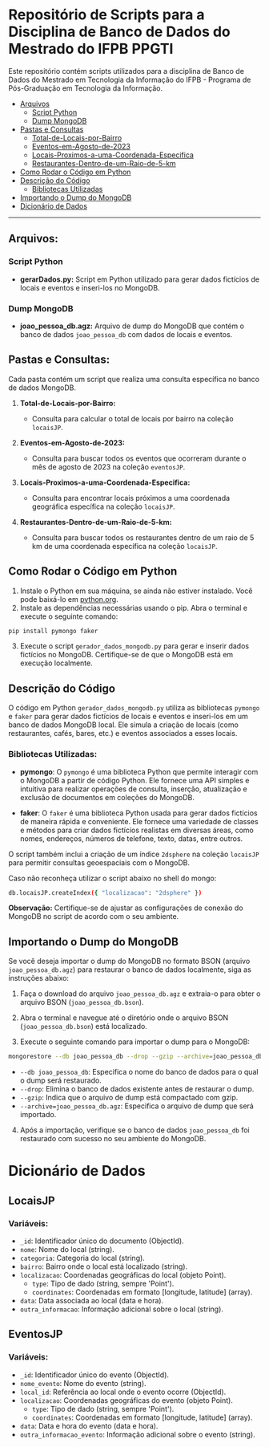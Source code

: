 # Repositório de Scripts para a Disciplina de Banco de Dados do Mestrado do IFPB PPGTI

Este repositório contém scripts utilizados para a disciplina de Banco de Dados do Mestrado em Tecnologia da Informação do IFPB - Programa de Pós-Graduação em Tecnologia da Informação.

- [Arquivos](#arquivos)
  - [Script Python](#script-python)
  - [Dump MongoDB](#dump-mongodb)
- [Pastas e Consultas](#pastas-e-consultas)
  - [Total-de-Locais-por-Bairro](#total-de-locais-por-bairro)
  - [Eventos-em-Agosto-de-2023](#eventos-em-agosto-de-2023)
  - [Locais-Proximos-a-uma-Coordenada-Especifica](#locais-proximos-a-uma-coordenada-especifica)
  - [Restaurantes-Dentro-de-um-Raio-de-5-km](#restaurantes-dentro-de-um-raio-de-5-km)
- [Como Rodar o Código em Python](#como-rodar-o-codigo-em-python)
- [Descrição do Código](#descricao-do-codigo)
  - [Bibliotecas Utilizadas](#bibliotecas-utilizadas)
- [Importando o Dump do MongoDB](#importando-o-dump-do-mongodb)
- [Dicionário de Dados](#dicionario-de-dados)

---
## Arquivos:

### Script Python
- **gerarDados.py:** Script em Python utilizado para gerar dados fictícios de locais e eventos e inseri-los no MongoDB.

### Dump MongoDB
- **joao_pessoa_db.agz:** Arquivo de dump do MongoDB que contém o banco de dados `joao_pessoa_db` com dados de locais e eventos.

## Pastas e Consultas:

Cada pasta contém um script que realiza uma consulta específica no banco de dados MongoDB.

1. **Total-de-Locais-por-Bairro:**
   - Consulta para calcular o total de locais por bairro na coleção `locaisJP`.

2. **Eventos-em-Agosto-de-2023:**
   - Consulta para buscar todos os eventos que ocorreram durante o mês de agosto de 2023 na coleção `eventosJP`.

3. **Locais-Proximos-a-uma-Coordenada-Especifica:**
   - Consulta para encontrar locais próximos a uma coordenada geográfica específica na coleção `locaisJP`.

4. **Restaurantes-Dentro-de-um-Raio-de-5-km:**
   - Consulta para buscar todos os restaurantes dentro de um raio de 5 km de uma coordenada específica na coleção `locaisJP`.

## Como Rodar o Código em Python

1. Instale o Python em sua máquina, se ainda não estiver instalado. Você pode baixá-lo em [python.org](https://www.python.org/downloads/).
2. Instale as dependências necessárias usando o pip. Abra o terminal e execute o seguinte comando:

```sh
pip install pymongo faker
```
3. Execute o script `gerador_dados_mongodb.py` para gerar e inserir dados fictícios no MongoDB. Certifique-se de que o MongoDB está em execução localmente.

## Descrição do Código

O código em Python `gerador_dados_mongodb.py` utiliza as bibliotecas `pymongo` e `faker` para gerar dados fictícios de locais e eventos e inseri-los em um banco de dados MongoDB local. Ele simula a criação de locais (como restaurantes, cafés, bares, etc.) e eventos associados a esses locais.

### Bibliotecas Utilizadas:

- **pymongo**: O `pymongo` é uma biblioteca Python que permite interagir com o MongoDB a partir de código Python. Ele fornece uma API simples e intuitiva para realizar operações de consulta, inserção, atualização e exclusão de documentos em coleções do MongoDB.

- **faker**: O `faker` é uma biblioteca Python usada para gerar dados fictícios de maneira rápida e conveniente. Ele fornece uma variedade de classes e métodos para criar dados fictícios realistas em diversas áreas, como nomes, endereços, números de telefone, texto, datas, entre outros.

O script também inclui a criação de um índice `2dsphere` na coleção `locaisJP` para permitir consultas geoespaciais com o MongoDB.

Caso não reconheça utilizar o script abaixo no shell do mongo:
```sh
db.locaisJP.createIndex({ "localizacao": "2dsphere" })
```
**Observação:** Certifique-se de ajustar as configurações de conexão do MongoDB no script de acordo com o seu ambiente.

## Importando o Dump do MongoDB

Se você deseja importar o dump do MongoDB no formato BSON (arquivo `joao_pessoa_db.agz`) para restaurar o banco de dados localmente, siga as instruções abaixo:

1. Faça o download do arquivo `joao_pessoa_db.agz` e extraia-o para obter o arquivo BSON (`joao_pessoa_db.bson`).

2. Abra o terminal e navegue até o diretório onde o arquivo BSON (`joao_pessoa_db.bson`) está localizado.

3. Execute o seguinte comando para importar o dump para o MongoDB:
```sh
mongorestore --db joao_pessoa_db --drop --gzip --archive=joao_pessoa_db.agz
```
- `--db joao_pessoa_db`: Especifica o nome do banco de dados para o qual o dump será restaurado.
- `--drop`: Elimina o banco de dados existente antes de restaurar o dump.
- `--gzip`: Indica que o arquivo de dump está compactado com gzip.
- `--archive=joao_pessoa_db.agz`: Especifica o arquivo de dump que será importado.

4. Após a importação, verifique se o banco de dados `joao_pessoa_db` foi restaurado com sucesso no seu ambiente do MongoDB.

# Dicionário de Dados

## LocaisJP

### Variáveis:
- `_id`: Identificador único do documento (ObjectId).
- `nome`: Nome do local (string).
- `categoria`: Categoria do local (string).
- `bairro`: Bairro onde o local está localizado (string).
- `localizacao`: Coordenadas geográficas do local (objeto Point).
  - `type`: Tipo de dado (string, sempre 'Point').
  - `coordinates`: Coordenadas em formato [longitude, latitude] (array).
- `data`: Data associada ao local (data e hora).
- `outra_informacao`: Informação adicional sobre o local (string).
 
## EventosJP


### Variáveis:
- `_id`: Identificador único do evento (ObjectId).
- `nome_evento`: Nome do evento (string).
- `local_id`: Referência ao local onde o evento ocorre (ObjectId).
- `localizacao`: Coordenadas geográficas do evento (objeto Point).
    - `type`: Tipo de dado (string, sempre 'Point').
    - `coordinates`: Coordenadas em formato [longitude, latitude] (array).
- `data`: Data e hora do evento (data e hora).
- `outra_informacao_evento`: Informação adicional sobre o evento (string).